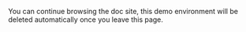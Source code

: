 You can continue browsing the doc site, this demo environment will be deleted automatically once you leave this page.
